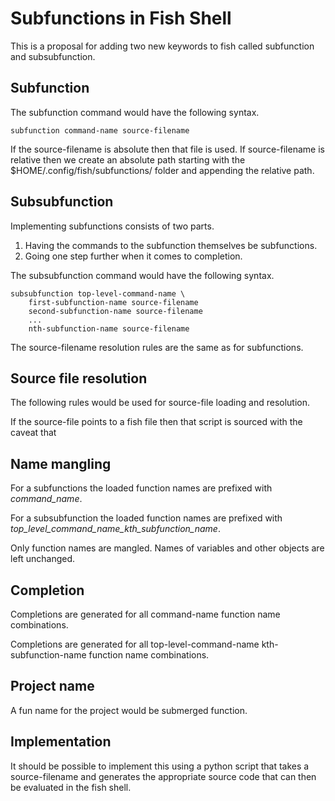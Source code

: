 # Subfunctions in Fish Shell
This is a proposal for adding two new keywords to fish called
subfunction and subsubfunction.

## Subfunction
The subfunction command would have the following syntax.

    subfunction command-name source-filename

If the source-filename is absolute then that file is used. If
source-filename is relative then we create an absolute path starting
with the $HOME/.config/fish/subfunctions/ folder and appending the
relative path.

## Subsubfunction
Implementing subfunctions consists of two parts.

1. Having the commands to the subfunction themselves be subfunctions.
2. Going one step further when it comes to completion.

The subsubfunction command would have the following syntax.

    subsubfunction top-level-command-name \
        first-subfunction-name source-filename
        second-subfunction-name source-filename
        ...
        nth-subfunction-name source-filename

The source-filename resolution rules are the same as for subfunctions.

## Source file resolution
The following rules would be used for source-file loading and
resolution.

If the source-file points to a fish file then that script is sourced
with the caveat that

## Name mangling
For a subfunctions the loaded function names are prefixed with
_command_name_.

For a subsubfunction the loaded function names are prefixed with
_top_level_command_name_kth_subfunction_name_.

Only function names are mangled. Names of variables and other objects
are left unchanged.

## Completion
Completions are generated for all command-name function name
combinations.

Completions are generated for all top-level-command-name
kth-subfunction-name function name combinations.

## Project name
A fun name for the project would be submerged function.

## Implementation
It should be possible to implement this using a python script that
takes a source-filename and generates the appropriate source code that
can then be evaluated in the fish shell.
